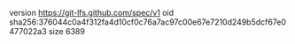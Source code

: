 version https://git-lfs.github.com/spec/v1
oid sha256:376044c0a4f312fa4d10cf0c76a7ac97c00e67e7210d249b5dcf67e0477022a3
size 6389
